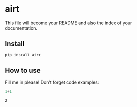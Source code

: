 airt
================

<!-- WARNING: THIS FILE WAS AUTOGENERATED! DO NOT EDIT! -->

This file will become your README and also the index of your
documentation.

## Install

``` sh
pip install airt
```

## How to use

Fill me in please! Don’t forget code examples:

``` python
1+1
```

    2
